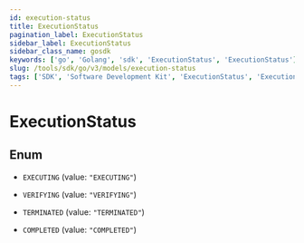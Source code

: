 ```yaml
---
id: execution-status
title: ExecutionStatus
pagination_label: ExecutionStatus
sidebar_label: ExecutionStatus
sidebar_class_name: gosdk
keywords: ['go', 'Golang', 'sdk', 'ExecutionStatus', 'ExecutionStatus']
slug: /tools/sdk/go/v3/models/execution-status
tags: ['SDK', 'Software Development Kit', 'ExecutionStatus', 'ExecutionStatus']
---
```


# ExecutionStatus

## Enum

- `EXECUTING` (value: `"EXECUTING"`)

- `VERIFYING` (value: `"VERIFYING"`)

- `TERMINATED` (value: `"TERMINATED"`)

- `COMPLETED` (value: `"COMPLETED"`)
